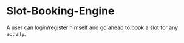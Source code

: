 # Slot-Booking-Engine
A user can login/register himself and go ahead to book a slot for any activity. 
